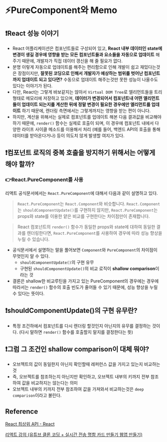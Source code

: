 # ⚡️PureComponent와 Memo

## ❗️React 성능 이야기

- React 어플리케이션은 컴포넌트들로 구성되어 있고, **React 내부 데이터인 state에 변경이 생길 경우에 영향을 받는 모든 컴포넌트들과 요소들을 자동으로 업데이트** 해주기 때문에, 개발자가 직접 데이터 갱신을 해 줄 필요가 없다.
- 분명 이렇게 자동으로 업데이트를 해주는 편리함으로 인해 개발이 쉽고 재밌다는것은 장점이지만, **잘못된 코딩으로 인해서 개발자가 예상하는 범위를 벗어난 컴포넌트까지 업데이트 되고 있다면?** 수동으로 업데이트 해주는것만 못한 성능이 나올수도 있다는 이야기가 된다.
- 다만, React는 그렇게 바보같지는 않아서 `Virtual DOM Tree`로 엘리먼트들을 트리 형태로 메모리에 저장하고 있으며, **데이터가 변경되어서 컴포넌트내 어떤 엘리먼트들이 업데이트 되는지를 계산한 뒤에 정말 변경이 필요한 경우에만 엘리먼트를 업데이트** 하기 때문에, 렌더링 측면에서는 그렇게까지는 영향을 받는 편이 아니다.
- 하지만, 계산을 위해서는 실제로 컴포넌트를 업데이트 해본 다음 결과값을 비교해야 하기 때문에, `render()` 함수는 실제로 호출이 되며, 이 경우에 컴포넌트 내에서 다양한 라이프 사이클 메소드를 이용해서 처리 (예를 들어, 백엔드 API의 호출을 통해 데이터를 받아온다거나) 등이 의도치 않게 발생할 여지가 있다.

## ❗️컴포넌트 로직의 중복 호출을 방지하기 위해서는 어떻게 해야 할까?

### 👉React.PureComponent를 사용

리액트 공식문서에서는 `React.PureComponent`에 대해서 다음과 같이 설명하고 있다.

> `React.PureComponent`는 `React.Component`와 비슷합니다. `React.Component`는 `shouldComponentUpdate()`를 구현하지 않지만, `React.PureComponent`는 props와 state를 이용한 얕은 비교를 구현한다는 차이점만이 존재합니다.

> React 컴포넌트의 `render()` 함수가 동일한 props와 state에 대하여 동일한 결과를 렌더링한다면, `React.PureComponent`를 사용하여 경우에 따라 성능 향상을 누릴 수 있습니다.

- 공식문서에서 설명하는 말을 풀어보면 `Component`와 `PureComponent`의 차이점이 무엇인지 알 수 있다.
  - `shouldComponentUpdate()`의 구현 유무
  - 구현된 `shouldComponentUpdate()`의 비교 로직이 **shallow comparison**이라는 것
- 결론은 shallow한 비교루틴을 가지고 있는 PureComponent의 경우에는 경우에 따라서는 `render()` 함수의 호출 빈도가 줄어들 수 있기 때문에, 성능 향상을 누릴 수 있다는 뜻이다.

## ❗️shouldComponentUpdate()의 구현 유무란?

- 특정 조건하에서 컴포넌트를 다시 렌더링 할것인지 아닌지의 유무를 결정하는 것이다. (다시 말하면 `render()` 함수를 호출할지 말지를 결정한다는 뜻)

## ❗️그럼 그 조건인 shallow comparison이 대체 뭐야?

- 오브젝트의 값이 동일한지 아닌지 확인할때 레퍼런스 값을 가지고 있는지 비교하는것
- 즉, 오브젝트를 참조하는지 아닌지만 확인하고, 오브젝트 내부의 키까지 전부 참조하여 값을 비교하지는 않는다는 의미
- 오브젝트 내부의 키까지 전부 참조하여 값을 가져와서 비교하는것은 `deep comparison`이라고 불린다.

## Reference

[React 최상위 API - React](https://ko.reactjs.org/docs/react-api.html#reactpurecomponent)

[리액트 강의 (유튜브 클론 코딩 + 실시간 전송 명함 카드 만들기 웹앱 만들기)](https://academy.dream-coding.com/courses/react-basic)
